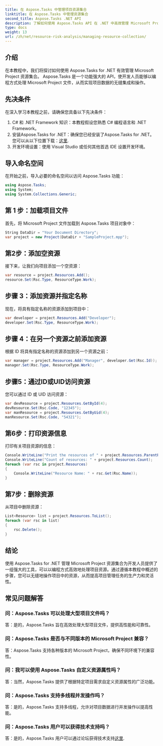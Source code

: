```yaml
---
title: 在 Aspose.Tasks 中管理项目资源集合
linktitle: 在 Aspose.Tasks 中管理资源集合
second_title: Aspose.Tasks .NET API
description: 了解如何使用 Aspose.Tasks API 在 .NET 中高效管理 Microsoft Project 资源集合。提高生产力和灵活性。
type: docs
weight: 13
url: /zh/net/resource-risk-analysis/managing-resource-collection/
---
```

## 介绍
在本教程中，我们将探讨如何使用 Aspose.Tasks for .NET 有效管理 Microsoft Project 资源集合。 Aspose.Tasks 是一个功能强大的 API，使开发人员能够以编程方式处理 Microsoft Project 文件，从而实现项目数据的无缝集成和操作。
## 先决条件
在深入学习本教程之前，请确保您具备以下先决条件：
1. C# 和 .NET Framework 知识：本教程假设您熟悉 C# 编程语言和 .NET Framework。
2. 安装Aspose.Tasks for .NET：确保您已经安装了Aspose.Tasks for .NET。您可以从以下位置下载：[这里](https://releases.aspose.com/tasks/net/).
3. 开发环境设置：使用 Visual Studio 或任何其他首选 IDE 设置开发环境。

## 导入命名空间
在开始之前，导入必要的命名空间以访问 Aspose.Tasks 功能：
```csharp
using Aspose.Tasks;
using System;
using System.Collections.Generic;


```

## 第 1 步：加载项目文件
首先，将 Microsoft Project 文件加载到 Aspose.Tasks 项目对象中：
```csharp
String DataDir = "Your Document Directory";
var project = new Project(DataDir + "SampleProject.mpp");
```
## 第2步：添加空资源
接下来，让我们向项目添加一个空资源：
```csharp
var resource = project.Resources.Add();
resource.Set(Rsc.Type, ResourceType.Work);
```
## 步骤 3：添加资源并指定名称
现在，将具有指定名称的资源添加到项目中：
```csharp
var developer = project.Resources.Add("Developer");
developer.Set(Rsc.Type, ResourceType.Work);
```
## 步骤 4：在另一个资源之前添加资源
根据 ID 将具有指定名称的资源添加到另一个资源之前：
```csharp
var manager = project.Resources.Add("Manager", developer.Get(Rsc.Id));
manager.Set(Rsc.Type, ResourceType.Work);
```
## 步骤5：通过ID或UID访问资源
您可以通过 ID 或 UID 访问资源：
```csharp
var devResource = project.Resources.GetById(4);
devResource.Set(Rsc.Code, "12345");
var manResource = project.Resources.GetByUid(4);
manResource.Set(Rsc.Code, "54321");
```
## 第6步：打印资源信息
打印有关项目资源的信息：
```csharp
Console.WriteLine("Print the resources of " + project.Resources.ParentProject.Get(Prj.Name) + " project.");
Console.WriteLine("Count of resources: " + project.Resources.Count);
foreach (var rsc in project.Resources)
{
    Console.WriteLine("Resource Name: " + rsc.Get(Rsc.Name));
}
```
## 第7步：删除资源
从项目中删除资源：
```csharp
List<Resource> list = project.Resources.ToList();
foreach (var rsc in list)
{
    rsc.Delete();
}
```

## 结论
使用 Aspose.Tasks for .NET 管理 Microsoft Project 资源集合为开发人员提供了一组强大的工具，可以以编程方式高效地处理项目资源。通过遵循本教程中概述的步骤，您可以无缝地操作项目中的资源，从而提高项目管理任务的生产力和灵活性。
## 常见问题解答
### 问：Aspose.Tasks 可以处理大型项目文件吗？

答：是的，Aspose.Tasks 旨在高效处理大型项目文件，提供高性能和可靠性。

### 问：Aspose.Tasks 是否与不同版本的 Microsoft Project 兼容？

答：Aspose.Tasks 支持各种版本的 Microsoft Project，确保不同环境下的兼容性。

### 问：我可以使用 Aspose.Tasks 自定义资源属性吗？

答：当然，Aspose.Tasks 提供了根据特定项目需求自定义资源属性的广泛功能。

### 问：Aspose.Tasks 支持多线程并发操作吗？

答：是的，Aspose.Tasks 支持多线程，允许对项目数据进行并发操作以提高性能。

### 问：Aspose.Tasks 用户可以获得技术支持吗？

答：是的，Aspose.Tasks 用户可以通过论坛获得技术支持[这里](https://forum.aspose.com/c/tasks/15).